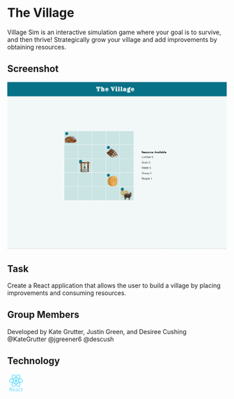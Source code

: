 # The Village

Village Sim is an interactive simulation game where your goal is to survive, and then thrive! Strategically grow your village and add improvements by obtaining resources.

## Screenshot

![TheVillage Screenshot](./src/assets/images/2023-05-17.png)

## Task

Create a React application that allows the user to build a village by placing improvements and consuming resources.

## Group Members
Developed by Kate Grutter, Justin Green, and Desiree Cushing 
@KateGrutter
@jgreener6
@descush


## Technology

<img src='https://github.com/devicons/devicon/blob/master/icons/react/react-original-wordmark.svg' title="React" alt="React" width="40" height="40"/>&nbsp;
